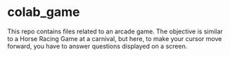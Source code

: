 # colab_game
This repo contains files related to an arcade game. The objective is similar to a Horse Racing Game at a carnival, but here, to make your cursor move forward, you have to answer questions displayed on a screen.
